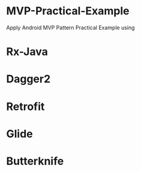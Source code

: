 # MVP-Practical-Example
Apply Android MVP Pattern Practical Example using 
# Rx-Java
# Dagger2
# Retrofit
# Glide
# Butterknife
